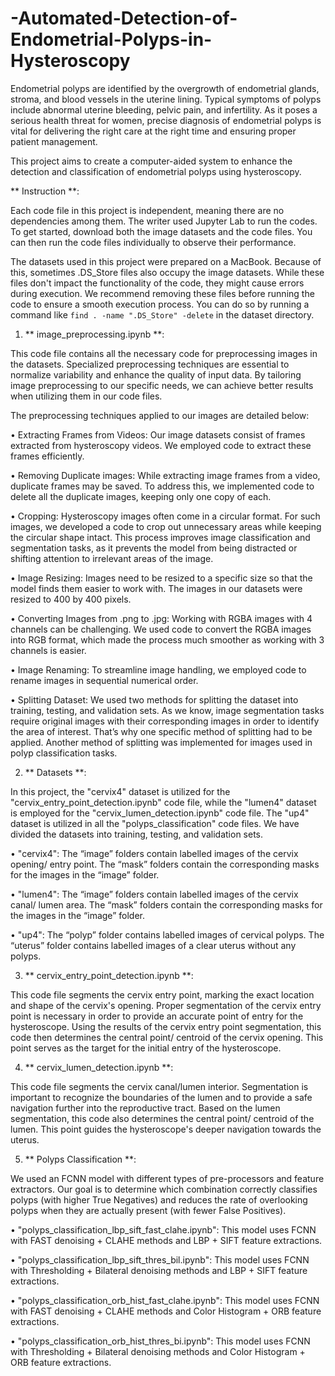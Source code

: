 # -Automated-Detection-of-Endometrial-Polyps-in-Hysteroscopy

Endometrial polyps are identified by the overgrowth of endometrial glands, stroma, and blood vessels in the uterine lining. 
Typical symptoms of polyps include abnormal uterine bleeding, pelvic pain, and infertility. 
As it poses a serious health threat for women, precise diagnosis of endometrial polyps is vital for delivering the right care at the right time and ensuring proper patient management. 

This project aims to create a computer-aided system to enhance the detection and classification of endometrial polyps using hysteroscopy. 



** Instruction **:

Each code file in this project is independent, meaning there are no dependencies among them. The writer used Jupyter Lab to run the codes. 
To get started, download both the image datasets and the code files. You can then run the code files individually to observe their performance.

The datasets used in this project were prepared on a MacBook. Because of this, sometimes .DS_Store files also occupy the image datasets. While these files don't impact the functionality of the code, they might cause errors during execution. We recommend removing these files before running the code to ensure a smooth execution process. You can do so by running a command like `find . -name ".DS_Store" -delete` in the dataset directory.



1.	** image_preprocessing.ipynb **: 

This code file contains all the necessary code for preprocessing images in the datasets. 
Specialized preprocessing techniques are essential to normalize variability and enhance the quality of input data. 
By tailoring image preprocessing to our specific needs, we can achieve better results when utilizing them in our code files.

The preprocessing techniques applied to our images are detailed below:

•	Extracting Frames from Videos: Our image datasets consist of frames extracted from hysteroscopy videos. We employed code to extract these frames efficiently.

•	Removing Duplicate images: While extracting image frames from a video, duplicate frames may be saved. 
To address this, we implemented code to delete all the duplicate images, keeping only one copy of each.

•	Cropping: Hysteroscopy images often come in a circular format. For such images, we developed a code to crop out unnecessary areas while keeping the circular shape intact. 
This process improves image classification and segmentation tasks, as it prevents the model from being distracted or shifting attention to irrelevant areas of the image. 

•	Image Resizing: Images need to be resized to a specific size so that the model finds them easier to work with. The images in our datasets were resized to 400 by 400 pixels. 

•	Converting Images from .png to .jpg: Working with RGBA images with 4 channels can be challenging. 
We used code to convert the RGBA images into RGB format, which made the process much smoother as working with 3 channels is easier. 

•	Image Renaming: To streamline image handling, we employed code to rename images in sequential numerical order.

•	Splitting Dataset: We used two methods for splitting the dataset into training, testing, and validation sets. 
As we know, image segmentation tasks require original images with their corresponding images in order to identify the area of interest. 
That’s why one specific method of splitting had to be applied. Another method of splitting was implemented for images used in polyp classification tasks. 



2.	** Datasets **:
   
In this project, the "cervix4" dataset is utilized for the "cervix_entry_point_detection.ipynb" code file, while the "lumen4" dataset is employed for the "cervix_lumen_detection.ipynb" code file.
The "up4" dataset is utilized in all the "polyps_classification" code files. We have divided the datasets into training, testing, and validation sets.

•	"cervix4": The “image” folders contain labelled images of the cervix opening/ entry point. The “mask” folders contain the corresponding masks for the images in the “image” folder. 

•	"lumen4": The “image” folders contain labelled images of the cervix canal/ lumen area. The “mask” folders contain the corresponding masks for the images in the “image” folder.

•	"up4": The “polyp” folder contains labelled images of cervical polyps. The “uterus” folder contains labelled images of a clear uterus without any polyps. 



3.	** cervix_entry_point_detection.ipynb **:
   
This code file segments the cervix entry point, marking the exact location and shape of the cervix's opening. 
Proper segmentation of the cervix entry point is necessary in order to provide an accurate point of entry for the hysteroscope. 
Using the results of the cervix entry point segmentation, this code then determines the central point/ centroid of the cervix opening. 
This point serves as the target for the initial entry of the hysteroscope. 



4.	** cervix_lumen_detection.ipynb **:
   
This code file segments the cervix canal/lumen interior.
Segmentation is important to recognize the boundaries of the lumen and to provide a safe navigation further into the reproductive tract.
Based on the lumen segmentation, this code also determines the central point/ centroid of the lumen. This point guides the hysteroscope's deeper navigation towards the uterus.



5.	** Polyps Classification **:
   
We used an FCNN model with different types of pre-processors and feature extractors. 
Our goal is to determine which combination correctly classifies polyps (with higher True Negatives) and reduces the rate of overlooking polyps when they are actually present (with fewer False Positives).

•	"polyps_classification_lbp_sift_fast_clahe.ipynb": This model uses FCNN with FAST denoising + CLAHE methods and LBP + SIFT feature extractions. 

•	"polyps_classification_lbp_sift_thres_bil.ipynb": This model uses FCNN with Thresholding + Bilateral denoising methods and LBP + SIFT feature extractions.

•	"polyps_classification_orb_hist_fast_clahe.ipynb": This model uses FCNN with FAST denoising + CLAHE methods and Color Histogram + ORB feature extractions.

•	"polyps_classification_orb_hist_thres_bi.ipynb": This model uses FCNN with Thresholding + Bilateral denoising methods and Color Histogram + ORB feature extractions.

